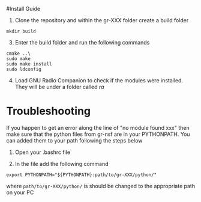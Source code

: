 #Install Guide

1. Clone the repository and within the gr-XXX folder create a build folder

`mkdir build`

3. Enter the build folder and run the following commands

```
cmake ..\
sudo make
sudo make install
sudo ldconfig
```

4. Load GNU Radio Companion to check if the modules were installed. They will be under a folder called *ra*

# Troubleshooting

If you happen to get an error along the line of "no module found xxx" then make sure that the python files from gr-nsf are in your PYTHONPATH. You can added them to your path following the steps below

1. Open your .bashrc file

2. In the file add the following command

`export PYTHONPATH="${PYTHONPATH}:path/to/gr-XXX/python/"`

where `path/to/gr-XXX/python/` is should be changed to the appropriate path on your PC


